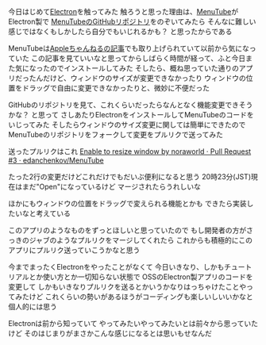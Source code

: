 今日はじめて[Electron](https://electron.atom.io)を触ってみた
触ろうと思った理由は、[MenuTube](https://edanchenkov.github.io/MenuTube/)がElectron製で
[MenuTubeのGitHubリポジトリ](https://github.com/edanchenkov/MenuTube)をのぞいてみたら
そんなに難しい感じではなくもしかしたら自分でもいじれるかも？ と思ったからである

MenuTubeは[Appleちゃんねるの記事](http://applech2.com/archives/20170310-youtube-client-menutube-for-macos.html)でも取り上げられていて以前から気になっていた
この記事を見ていいなと思ってからしばらく時間が経って、ふと今日また気になったのでインストールしてみた
そしたら、概ね思っていた通りのアプリだったんだけど、ウィンドウのサイズが変更できなかったり
ウィンドウの位置をドラッグで自由に変更できなかったりと、微妙に不便だった

GitHubのリポジトリを見て、これくらいだったらなんとなく機能変更できそうかな？ と思って
さしあたりElectronをインストールしてMenuTubeのコードをいじってみた
そしたらウィンドウのサイズ変更に関しては簡単にできたので
MenuTubeのリポジトリをフォークして変更をプルリクで送ってみた

送ったプルリクはこれ
[Enable to resize window by noraworld · Pull Request #3 · edanchenkov/MenuTube](https://github.com/edanchenkov/MenuTube/pull/3)

たった2行の変更だけどこれだけでもだいぶ便利になると思う
20時23分(JST)現在はまだ"Open"になっているけど
マージされたらうれしいな

ほかにもウィンドウの位置をドラッグで変えられる機能とかも
できたら実装したいなと考えている

このアプリのようなものをずっとほしいと思っていたので
もし開発者の方がさっきのジャブのようなプルリクをマージしてくれたら
これからも積極的にこのアプリにプルリク送っていこうかなと思う

今までまったくElectronをやったことがなくて
今日いきなり、しかもチュートリアルとか使い方とか一切知らない状態で
OSSのElectron製アプリのコードを変更して
しかもいきなりプルリクを送るとかいうかなりはっちゃけたことやってみたけど
これくらいの勢いがあるほうがコーディングも楽しいしいいかなと個人的には思う

Electronは前から知っていて
やってみたいやってみたいとは前々から思っていたけど
そのはじまりがまさかこんな感じになるとは思いもせなんだ
